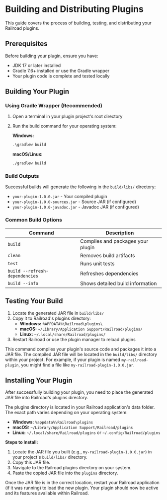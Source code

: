 # Building and Distributing Plugins

This guide covers the process of building, testing, and distributing your Railroad plugins.

## Prerequisites

Before building your plugin, ensure you have:

- JDK 17 or later installed
- Gradle 7.6+ installed or use the Gradle wrapper
- Your plugin code is complete and tested locally

## Building Your Plugin

### Using Gradle Wrapper (Recommended)

1. Open a terminal in your plugin project's root directory
2. Run the build command for your operating system:

   **Windows:**

   ```powershell
   .\gradlew build
   ```

   **macOS/Linux:**

   ```bash
   ./gradlew build
   ```

### Build Outputs

Successful builds will generate the following in the `build/libs/` directory:

- `your-plugin-1.0.0.jar` - Your compiled plugin
- `your-plugin-1.0.0-sources.jar` - Source JAR (if configured)
- `your-plugin-1.0.0-javadoc.jar` - Javadoc JAR (if configured)

### Common Build Options

| Command | Description |
|---------|-------------|
| `build` | Compiles and packages your plugin |
| `clean` | Removes build artifacts |
| `test`  | Runs unit tests |
| `build --refresh-dependencies` | Refreshes dependencies |
| `build --info` | Shows detailed build information |

## Testing Your Build

1. Locate the generated JAR file in `build/libs/`
2. Copy it to Railroad's plugins directory:
   - **Windows:** `%APPDATA%\Railroad\plugins\`
   - **macOS:** `~/Library/Application Support/Railroad/plugins/`
   - **Linux:** `~/.local/share/Railroad/plugins/`
3. Restart Railroad or use the plugin manager to reload plugins

This command compiles your plugin's source code and packages it into a JAR file. The compiled JAR file will be located in the `build/libs/` directory within your project. For example, if your plugin is named `my-railroad-plugin`, you might find a file like `my-railroad-plugin-1.0.0.jar`.

## Installing Your Plugin

After successfully building your plugin, you need to place the generated JAR file into Railroad's plugins directory.

The plugins directory is located in your Railroad application's data folder. The exact path varies depending on your operating system:

- **Windows:** `%appdata%\Railroad\plugins`
- **macOS:** `~/Library/Application Support/Railroad/plugins`
- **Linux:** `~/.local/share/Railroad/plugins` or `~/.config/Railroad/plugins`

**Steps to Install:**

1. Locate the JAR file you built (e.g., `my-railroad-plugin-1.0.0.jar`) in your project's `build/libs/` directory.
2. Copy this JAR file.
3. Navigate to the Railroad plugins directory on your system.
4. Paste the copied JAR file into the `plugins` directory.

Once the JAR file is in the correct location, restart your Railroad application (if it was running) to load the new plugin. Your plugin should now be active and its features available within Railroad.
